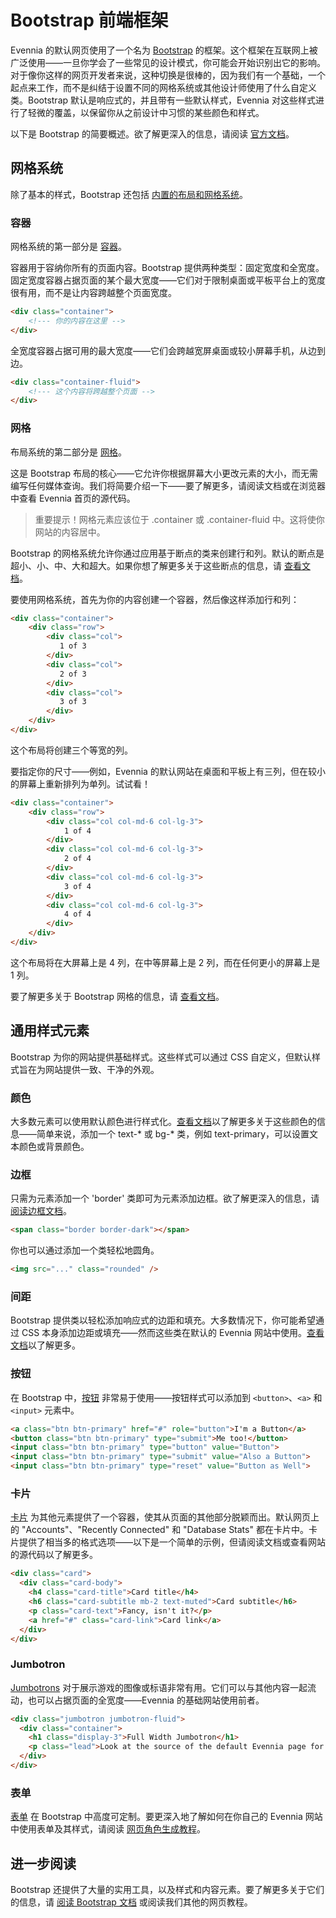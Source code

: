 # Bootstrap 前端框架

Evennia 的默认网页使用了一个名为 [Bootstrap](https://getbootstrap.com/) 的框架。这个框架在互联网上被广泛使用——一旦你学会了一些常见的设计模式，你可能会开始识别出它的影响。对于像你这样的网页开发者来说，这种切换是很棒的，因为我们有一个基础，一个起点来工作，而不是纠结于设置不同的网格系统或其他设计师使用了什么自定义类。Bootstrap 默认是响应式的，并且带有一些默认样式，Evennia 对这些样式进行了轻微的覆盖，以保留你从之前设计中习惯的某些颜色和样式。

以下是 Bootstrap 的简要概述。欲了解更深入的信息，请阅读 [官方文档](https://getbootstrap.com/docs/4.0/getting-started/introduction/)。

## 网格系统

除了基本的样式，Bootstrap 还包括 [内置的布局和网格系统](https://getbootstrap.com/docs/4.0/layout/overview/)。

### 容器

网格系统的第一部分是 [容器](https://getbootstrap.com/docs/4.0/layout/overview/#containers)。

容器用于容纳你所有的页面内容。Bootstrap 提供两种类型：固定宽度和全宽度。固定宽度容器占据页面的某个最大宽度——它们对于限制桌面或平板平台上的宽度很有用，而不是让内容跨越整个页面宽度。

```html
<div class="container">
    <!--- 你的内容在这里 -->
</div>
```

全宽度容器占据可用的最大宽度——它们会跨越宽屏桌面或较小屏幕手机，从边到边。

```html
<div class="container-fluid">
    <!--- 这个内容将跨越整个页面 -->
</div>
```

### 网格

布局系统的第二部分是 [网格](https://getbootstrap.com/docs/4.0/layout/grid/)。

这是 Bootstrap 布局的核心——它允许你根据屏幕大小更改元素的大小，而无需编写任何媒体查询。我们将简要介绍一下——要了解更多，请阅读文档或在浏览器中查看 Evennia 首页的源代码。

> 重要提示！网格元素应该位于 .container 或 .container-fluid 中。这将使你网站的内容居中。

Bootstrap 的网格系统允许你通过应用基于断点的类来创建行和列。默认的断点是超小、小、中、大和超大。如果你想了解更多关于这些断点的信息，请 [查看文档](https://getbootstrap.com/docs/4.0/layout/overview/#responsive-breakpoints)。

要使用网格系统，首先为你的内容创建一个容器，然后像这样添加行和列：

```html
<div class="container">
    <div class="row">
        <div class="col">
           1 of 3
        </div>
        <div class="col">
           2 of 3
        </div>
        <div class="col">
           3 of 3
        </div>
    </div>
</div>
```

这个布局将创建三个等宽的列。

要指定你的尺寸——例如，Evennia 的默认网站在桌面和平板上有三列，但在较小的屏幕上重新排列为单列。试试看！

```html
<div class="container">
    <div class="row">
        <div class="col col-md-6 col-lg-3">
            1 of 4
        </div>
        <div class="col col-md-6 col-lg-3">
            2 of 4
        </div>
        <div class="col col-md-6 col-lg-3">
            3 of 4
        </div>
        <div class="col col-md-6 col-lg-3">
            4 of 4
        </div>
    </div>
</div>
```

这个布局将在大屏幕上是 4 列，在中等屏幕上是 2 列，而在任何更小的屏幕上是 1 列。

要了解更多关于 Bootstrap 网格的信息，请 [查看文档](https://getbootstrap.com/docs/4.0/layout/grid/)。

## 通用样式元素

Bootstrap 为你的网站提供基础样式。这些样式可以通过 CSS 自定义，但默认样式旨在为网站提供一致、干净的外观。

### 颜色

大多数元素可以使用默认颜色进行样式化。[查看文档](https://getbootstrap.com/docs/4.0/utilities/colors/)以了解更多关于这些颜色的信息——简单来说，添加一个 text-* 或 bg-* 类，例如 text-primary，可以设置文本颜色或背景颜色。

### 边框

只需为元素添加一个 'border' 类即可为元素添加边框。欲了解更深入的信息，请 [阅读边框文档](https://getbootstrap.com/docs/4.0/utilities/borders/)。

```html
<span class="border border-dark"></span>
```

你也可以通过添加一个类轻松地圆角。

```html
<img src="..." class="rounded" />
```

### 间距

Bootstrap 提供类以轻松添加响应式的边距和填充。大多数情况下，你可能希望通过 CSS 本身添加边距或填充——然而这些类在默认的 Evennia 网站中使用。[查看文档](https://getbootstrap.com/docs/4.0/utilities/spacing/)以了解更多。

### 按钮

在 Bootstrap 中，[按钮](https://getbootstrap.com/docs/4.0/components/buttons/) 非常易于使用——按钮样式可以添加到 `<button>`、`<a>` 和 `<input>` 元素中。

```html
<a class="btn btn-primary" href="#" role="button">I'm a Button</a>
<button class="btn btn-primary" type="submit">Me too!</button>
<input class="btn btn-primary" type="button" value="Button">
<input class="btn btn-primary" type="submit" value="Also a Button">
<input class="btn btn-primary" type="reset" value="Button as Well">
```

### 卡片

[卡片](https://getbootstrap.com/docs/4.0/components/card/) 为其他元素提供了一个容器，使其从页面的其他部分脱颖而出。默认网页上的 "Accounts"、"Recently Connected" 和 "Database Stats" 都在卡片中。卡片提供了相当多的格式选项——以下是一个简单的示例，但请阅读文档或查看网站的源代码以了解更多。

```html
<div class="card">
  <div class="card-body">
    <h4 class="card-title">Card title</h4>
    <h6 class="card-subtitle mb-2 text-muted">Card subtitle</h6>
    <p class="card-text">Fancy, isn't it?</p>
    <a href="#" class="card-link">Card link</a>
  </div>
</div>
```

### Jumbotron

[Jumbotrons](https://getbootstrap.com/docs/4.0/components/jumbotron/) 对于展示游戏的图像或标语非常有用。它们可以与其他内容一起流动，也可以占据页面的全宽度——Evennia 的基础网站使用前者。

```html
<div class="jumbotron jumbotron-fluid">
  <div class="container">
    <h1 class="display-3">Full Width Jumbotron</h1>
    <p class="lead">Look at the source of the default Evennia page for a regular Jumbotron</p>
  </div>
</div>
```

### 表单

[表单](https://getbootstrap.com/docs/4.0/components/forms/) 在 Bootstrap 中高度可定制。要更深入地了解如何在你自己的 Evennia 网站中使用表单及其样式，请阅读 [网页角色生成教程](../Howtos/Web-Character-Generation.md)。

## 进一步阅读

Bootstrap 还提供了大量的实用工具，以及样式和内容元素。要了解更多关于它们的信息，请 [阅读 Bootstrap 文档](https://getbootstrap.com/docs/4.0/getting-started/introduction/) 或阅读我们其他的网页教程。
